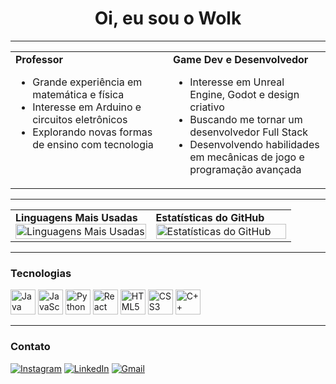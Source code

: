<h1 align="center">Oi, eu sou o Wolk</h1>

---

<table>
  <tr>
    <td width="50%" valign="top">
      <strong>Professor</strong><br>
      <ul>
        <li>Grande experiência em matemática e física</li>
        <li>Interesse em Arduino e circuitos eletrônicos</li>
        <li>Explorando novas formas de ensino com tecnologia</li>
      </ul>
    </td>
    <td width="50%" valign="top">
      <strong>Game Dev e Desenvolvedor</strong><br>
      <ul>
        <li>Interesse em Unreal Engine, Godot e design criativo</li>
        <li>Buscando me tornar um desenvolvedor Full Stack</li>
        <li>Desenvolvendo habilidades em mecânicas de jogo e programação avançada</li>
      </ul>
    </td>
  </tr>
</table>

---

<table>
  <tr>
    <td width="50%">
      <strong>Linguagens Mais Usadas</strong><br>
      <img src="https://github-readme-stats.vercel.app/api/top-langs/?username=elias-wolk&layout=compact&theme=radical" width="100%" alt="Linguagens Mais Usadas">
    </td>
    <td width="50%">
      <strong>Estatísticas do GitHub</strong><br>
      <img src="https://github-readme-stats.vercel.app/api?username=elias-wolk&show_icons=true&theme=radical" width="100%" alt="Estatísticas do GitHub">
    </td>
  </tr>
</table>

---

### Tecnologias

<div>
    <img src="https://cdn.jsdelivr.net/gh/devicons/devicon/icons/java/java-original.svg" title="Java" alt="Java" width="40" height="40"/>
    <img src="https://cdn.jsdelivr.net/gh/devicons/devicon/icons/javascript/javascript-original.svg" title="JavaScript" alt="JavaScript" width="40" height="40"/>
    <img src="https://cdn.jsdelivr.net/gh/devicons/devicon/icons/python/python-original.svg" title="Python" alt="Python" width="40" height="40"/>
    <img src="https://cdn.jsdelivr.net/gh/devicons/devicon/icons/react/react-original.svg" title="React" alt="React" width="40" height="40"/>
    <img src="https://cdn.jsdelivr.net/gh/devicons/devicon/icons/html5/html5-original.svg" title="HTML5" alt="HTML5" width="40" height="40"/>
    <img src="https://cdn.jsdelivr.net/gh/devicons/devicon/icons/css3/css3-original.svg" title="CSS3" alt="CSS3" width="40" height="40"/>
    <img src="https://cdn.jsdelivr.net/gh/devicons/devicon/icons/cplusplus/cplusplus-original.svg" title="C++" alt="C++" width="40" height="40"/>
</div>

---

### Contato

[![Instagram](https://img.shields.io/badge/-Instagram-E4405F?style=for-the-badge&logo=instagram&logoColor=white)](https://www.instagram.com/wolk_dev/)
[![LinkedIn](https://img.shields.io/badge/-LinkedIn-0077B5?style=for-the-badge&logo=linkedin&logoColor=white)](https://www.linkedin.com/in/elias-santos-wolk/)
[![Gmail](https://img.shields.io/badge/-Gmail-D14836?style=for-the-badge&logo=gmail&logoColor=white)](mailto:elias.wolkdev@gmail.com)
